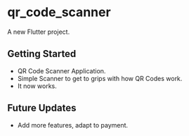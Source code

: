 # qr_code_scanner

A new Flutter project.

## Getting Started

- QR Code Scanner Application.
- Simple Scanner to get to grips with how QR Codes work.
- It now works.

## Future Updates
- Add more features, adapt to payment.

